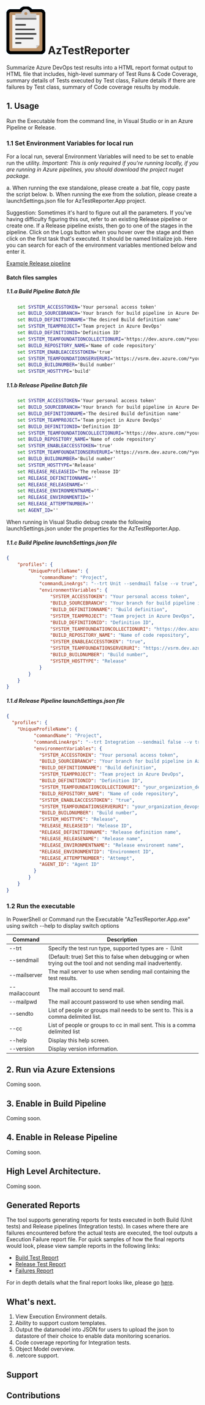 # ![Logo](docs/Media/logo.png) AzTestReporter
Summarize Azure DevOps test results into a HTML report format output to HTML file that includes, high-level summary of Test Runs & Code Coverage, summary details of Tests executed by Test class, Failure details if there are failures by Test class, summary of Code coverage results by module. 

## 1. Usage
Run the Executable from the command line, in Visual Studio or in an Azure Pipeline or Release.

### 1.1 Set Environment Variables for local run
For a local run, several Environment Variables will need to be set to enable run the utility. *Important: This is only required if you're running locally, if you are running in Azure pipelines, you should download the project nuget package.* 

a. When running the exe standalone, please create a .bat file, copy paste the script below.
b. When running the exe from the solution, please create a launchSettings.json file for  AzTestReporter.App project. 

Suggestion: Sometimes it's hard to figure out all the parameters. If you've having difficulty figuring this out, refer to an existing Release pipeline or create one. 
If a Release pipeline exists, then go to one of the stages in the pipeline. Click on the Logs button when you hover over the stage and then click on the first task that's executed. It should be named Initialize job. Here you can search for each of the environment variables mentioned below and enter it. 

[Example Release pipeline](https://dev.azure.com/HermesProjects/MSTestRepeat/_releaseProgress?_a=release-environment-logs&releaseId=2&environmentId=2)

#### Batch files samples

##### 1.1.a Build Pipeline Batch file

```bat 
	set SYSTEM_ACCESSTOKEN='Your personal access token'
	set BUILD_SOURCEBRANCH='Your branch for build pipeline in Azure DevOps'
	set BUILD_DEFINITIONNAME='The desired Build definition name'
	set SYSTEM_TEAMPROJECT='Team project in Azure DevOps'
	set BUILD_DEFINITIONID='Definition ID'
	set SYSTEM_TEAMFOUNDATIONCOLLECTIONURI='https://dev.azure.com/*your_organization'
	set BUILD_REPOSITORY_NAME='Name of code repository'
	set SYSTEM_ENABLEACCESSTOKEN='true'
	set SYSTEM_TEAMFOUNDATIONSERVERURI='https://vsrm.dev.azure.com/*your_organization'
	set BUILD_BUILDNUMBER='Build number'
	set SYSTEM_HOSTTYPE='build'
```

##### 1.1.b Release Pipeline Batch file

```bat 
	set SYSTEM_ACCESSTOKEN='Your personal access token'
	set BUILD_SOURCEBRANCH='Your branch for build pipeline in Azure DevOps'
	set BUILD_DEFINITIONNAME='The desired Build definition name'
	set SYSTEM_TEAMPROJECT='Team project in Azure DevOps'
	set BUILD_DEFINITIONID='Definition ID'
	set SYSTEM_TEAMFOUNDATIONCOLLECTIONURI='https://dev.azure.com/*your_organization'
	set BUILD_REPOSITORY_NAME='Name of code repository'
	set SYSTEM_ENABLEACCESSTOKEN='true'
	set SYSTEM_TEAMFOUNDATIONSERVERURI='https://vsrm.dev.azure.com/*your_organization'
	set BUILD_BUILDNUMBER='Build number'
	set SYSTEM_HOSTTYPE='Release'
	set RELEASE_RELEASEID='The release ID'
	set RELEASE_DEFINITIONNAME=''
	set RELEASE_RELEASENAME=''
	set RELEASE_ENVIRONMENTNAME=''
	set RELEASE_ENVIRONMENTID=''
	set RELEASE_ATTEMPTNUMBER=''
	set AGENT_ID=''
```

When running in Visual Studio debug create the following launchSettings.json under the properties for the AzTestReporter.App.

##### 1.1.c Build Pipeline launchSettings.json file

```json
{
    "profiles": {
        "UniqueProfileName": {
            "commandName": "Project",
            "commandLineArgs": "--trt Unit --sendmail false --v true",
            "environmentVariables": {
                "SYSTEM_ACCESSTOKEN": "Your personal access token",
                "BUILD_SOURCEBRANCH": "Your branch for build pipeline in Azure DevOps",
                "BUILD_DEFINITIONNAME": "Build definition",
                "SYSTEM_TEAMPROJECT": "Team project in Azure DevOps",
                "BUILD_DEFINITIONID": "Definition ID",
                "SYSTEM_TEAMFOUNDATIONCOLLECTIONURI": "https://dev.azure.com/*your_organization",
                "BUILD_REPOSITORY_NAME": "Name of code repository",
                "SYSTEM_ENABLEACCESSTOKEN": "true",
                "SYSTEM_TEAMFOUNDATIONSERVERURI": "https://vsrm.dev.azure.com/*your_organization",
                "BUILD_BUILDNUMBER": "Build number",
                "SYSTEM_HOSTTYPE": "Release"
            }
        }
    }
}
```

##### 1.1.d Release Pipeline launchSettings.json file

```json
{
  "profiles": {
    "UniqueProfileName": {
          "commandName": "Project",
          "commandLineArgs": "--trt Integration --sendmail false --v true",
          "environmentVariables": {
            "SYSTEM_ACCESSTOKEN": "Your personal access token",
            "BUILD_SOURCEBRANCH": "Your branch for build pipeline in Azure DevOps",
            "BUILD_DEFINITIONNAME": "Build definition",
            "SYSTEM_TEAMPROJECT": "Team project in Azure DevOps",
            "BUILD_DEFINITIONID": "Definition ID",
            "SYSTEM_TEAMFOUNDATIONCOLLECTIONURI": "your_organization_devops_url",
            "BUILD_REPOSITORY_NAME": "Name of code repository",
            "SYSTEM_ENABLEACCESSTOKEN": "true",
            "SYSTEM_TEAMFOUNDATIONSERVERURI": "your_organization_devops_url starts with https://vsrm",
            "BUILD_BUILDNUMBER": "Build number",
            "SYSTEM_HOSTTYPE": "Release",
            "RELEASE_RELEASEID": "Release ID",
            "RELEASE_DEFINITIONNAME": "Release definition name",
            "RELEASE_RELEASENAME": "Release name",
            "RELEASE_ENVIRONMENTNAME": "Release environemt name",
            "RELEASE_ENVIRONMENTID": "Environment ID",
            "RELEASE_ATTEMPTNUMBER": "Attempt",
            "AGENT_ID": "Agent ID"
          }
        }
    }
}
```

### 1.2 Run the executable
In PowerShell or Command run the Executable "AzTestReporter.App.exe" using switch --help to display switch options

| Command 				| Description 																		|
| --------------------- | --------------------------------------------------------------------------------- |
| --trt	  		| Specify the test run type, supported types are - (Unit|Integration) 					|
|  --sendmail 	| (Default: true) Set this to false when debugging or when trying out the tool and not sending mail inadvertently. |
| --mailserver 	| The mail server to use when sending mail containing the test results.|
| --mailaccount | The mail account to send mail. |
| --mailpwd 	| 	The mail account password to use when sending mail. |
| --sendto 		|  List of people or groups mail needs to be sent to. This is a comma delimited list. |
| --cc 			| List of people or groups to cc in mail sent. This is a comma delimited list |
|  --help 		| Display this help screen. |
|  --version 	| Display version information. |
  
  
## 2. Run via Azure Extensions
Coming soon.

## 3. Enable in Build Pipeline
Coming soon.

## 4. Enable in Release Pipeline
Coming soon.

## High Level Architecture.
Coming soon.

## Generated Reports
The tool supports generating reports for tests executed in both Build (Unit tests) and Release pipelines (Integration tests). In cases where there are failures encountered before the actual tests are executed, the tool outputs a Execution Failure report file. For quick samples of how the final reports would look, please view sample reports in the following links:

- [Build Test Report](https://loganwol.github.io/aztr/UnitTestResults-Example-TestExecutionReport.html)
- [Release Test Report](docs/)
- [Failures Report](https://loganwol.github.io/aztr/ExecutionFailuresReport-Attempt0-1.1.37.html) 

For in depth details what the final report looks like, please go [here](docs/ReportDetails.md).


## What's next.

1. View Execution Environment details.
2. Ability to support custom templates.
3. Output the datamodel into JSON for users to upload the json to datastore of their choice to enable data monitoring scenarios.
4. Code coverage reporting for Integration tests.
5. Object Model overview.
6. .netcore support.

## Support

## Contributions
